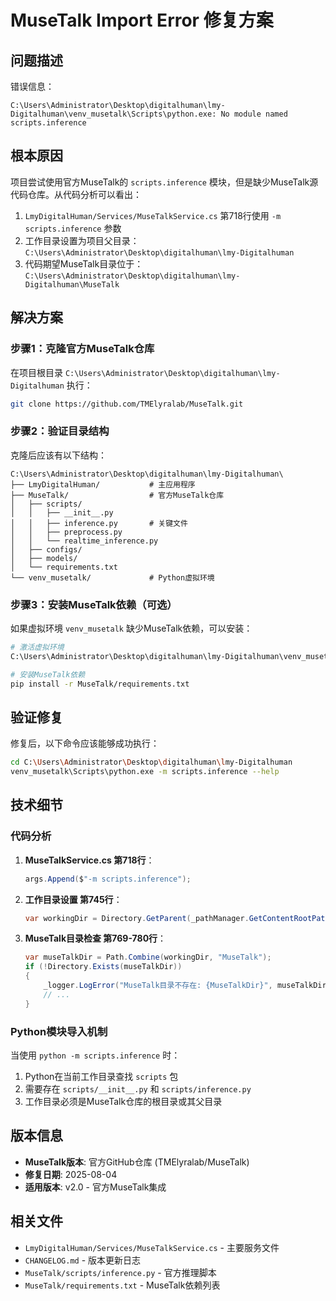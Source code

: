 # MuseTalk Import Error 修复方案

## 问题描述

错误信息：
```
C:\Users\Administrator\Desktop\digitalhuman\lmy-Digitalhuman\venv_musetalk\Scripts\python.exe: No module named scripts.inference
```

## 根本原因

项目尝试使用官方MuseTalk的 `scripts.inference` 模块，但是缺少MuseTalk源代码仓库。从代码分析可以看出：

1. `LmyDigitalHuman/Services/MuseTalkService.cs` 第718行使用 `-m scripts.inference` 参数
2. 工作目录设置为项目父目录：`C:\Users\Administrator\Desktop\digitalhuman\lmy-Digitalhuman`
3. 代码期望MuseTalk目录位于：`C:\Users\Administrator\Desktop\digitalhuman\lmy-Digitalhuman\MuseTalk`

## 解决方案

### 步骤1：克隆官方MuseTalk仓库

在项目根目录 `C:\Users\Administrator\Desktop\digitalhuman\lmy-Digitalhuman` 执行：

```bash
git clone https://github.com/TMElyralab/MuseTalk.git
```

### 步骤2：验证目录结构

克隆后应该有以下结构：
```
C:\Users\Administrator\Desktop\digitalhuman\lmy-Digitalhuman\
├── LmyDigitalHuman/           # 主应用程序
├── MuseTalk/                  # 官方MuseTalk仓库
│   ├── scripts/
│   │   ├── __init__.py
│   │   ├── inference.py       # 关键文件
│   │   ├── preprocess.py
│   │   └── realtime_inference.py
│   ├── configs/
│   ├── models/
│   └── requirements.txt
└── venv_musetalk/             # Python虚拟环境
```

### 步骤3：安装MuseTalk依赖（可选）

如果虚拟环境 `venv_musetalk` 缺少MuseTalk依赖，可以安装：

```bash
# 激活虚拟环境
C:\Users\Administrator\Desktop\digitalhuman\lmy-Digitalhuman\venv_musetalk\Scripts\activate

# 安装MuseTalk依赖
pip install -r MuseTalk/requirements.txt
```

## 验证修复

修复后，以下命令应该能够成功执行：

```bash
cd C:\Users\Administrator\Desktop\digitalhuman\lmy-Digitalhuman
venv_musetalk\Scripts\python.exe -m scripts.inference --help
```

## 技术细节

### 代码分析

1. **MuseTalkService.cs 第718行**：
   ```csharp
   args.Append($"-m scripts.inference");
   ```

2. **工作目录设置 第745行**：
   ```csharp
   var workingDir = Directory.GetParent(_pathManager.GetContentRootPath())?.FullName ?? _pathManager.GetContentRootPath();
   ```

3. **MuseTalk目录检查 第769-780行**：
   ```csharp
   var museTalkDir = Path.Combine(workingDir, "MuseTalk");
   if (!Directory.Exists(museTalkDir))
   {
       _logger.LogError("MuseTalk目录不存在: {MuseTalkDir}", museTalkDir);
       // ...
   }
   ```

### Python模块导入机制

当使用 `python -m scripts.inference` 时：
1. Python在当前工作目录查找 `scripts` 包
2. 需要存在 `scripts/__init__.py` 和 `scripts/inference.py`
3. 工作目录必须是MuseTalk仓库的根目录或其父目录

## 版本信息

- **MuseTalk版本**: 官方GitHub仓库 (TMElyralab/MuseTalk)
- **修复日期**: 2025-08-04
- **适用版本**: v2.0 - 官方MuseTalk集成

## 相关文件

- `LmyDigitalHuman/Services/MuseTalkService.cs` - 主要服务文件
- `CHANGELOG.md` - 版本更新日志
- `MuseTalk/scripts/inference.py` - 官方推理脚本
- `MuseTalk/requirements.txt` - MuseTalk依赖列表